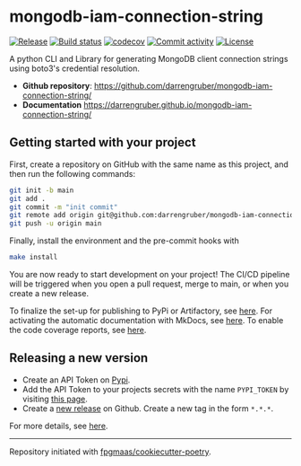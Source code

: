 # mongodb-iam-connection-string

[![Release](https://img.shields.io/github/v/release/darrengruber/mongodb-iam-connection-string)](https://img.shields.io/github/v/release/darrengruber/mongodb-iam-connection-string)
[![Build status](https://img.shields.io/github/actions/workflow/status/darrengruber/mongodb-iam-connection-string/main.yml?branch=main)](https://github.com/darrengruber/mongodb-iam-connection-string/actions/workflows/main.yml?query=branch%3Amain)
[![codecov](https://codecov.io/gh/darrengruber/mongodb-iam-connection-string/branch/main/graph/badge.svg)](https://codecov.io/gh/darrengruber/mongodb-iam-connection-string)
[![Commit activity](https://img.shields.io/github/commit-activity/m/darrengruber/mongodb-iam-connection-string)](https://img.shields.io/github/commit-activity/m/darrengruber/mongodb-iam-connection-string)
[![License](https://img.shields.io/github/license/darrengruber/mongodb-iam-connection-string)](https://img.shields.io/github/license/darrengruber/mongodb-iam-connection-string)

A python CLI and Library for generating MongoDB client connection strings using boto3's credential resolution.

- **Github repository**: <https://github.com/darrengruber/mongodb-iam-connection-string/>
- **Documentation** <https://darrengruber.github.io/mongodb-iam-connection-string/>

## Getting started with your project

First, create a repository on GitHub with the same name as this project, and then run the following commands:

``` bash
git init -b main
git add .
git commit -m "init commit"
git remote add origin git@github.com:darrengruber/mongodb-iam-connection-string.git
git push -u origin main
```

Finally, install the environment and the pre-commit hooks with

```bash
make install
```

You are now ready to start development on your project! The CI/CD
pipeline will be triggered when you open a pull request, merge to main,
or when you create a new release.

To finalize the set-up for publishing to PyPi or Artifactory, see
[here](https://fpgmaas.github.io/cookiecutter-poetry/features/publishing/#set-up-for-pypi).
For activating the automatic documentation with MkDocs, see
[here](https://fpgmaas.github.io/cookiecutter-poetry/features/mkdocs/#enabling-the-documentation-on-github).
To enable the code coverage reports, see [here](https://fpgmaas.github.io/cookiecutter-poetry/features/codecov/).

## Releasing a new version

- Create an API Token on [Pypi](https://pypi.org/).
- Add the API Token to your projects secrets with the name `PYPI_TOKEN` by visiting
[this page](https://github.com/darrengruber/mongodb-iam-connection-string/settings/secrets/actions/new).
- Create a [new release](https://github.com/darrengruber/mongodb-iam-connection-string/releases/new) on Github.
Create a new tag in the form ``*.*.*``.

For more details, see [here](https://fpgmaas.github.io/cookiecutter-poetry/features/cicd/#how-to-trigger-a-release).

---

Repository initiated with [fpgmaas/cookiecutter-poetry](https://github.com/fpgmaas/cookiecutter-poetry).
